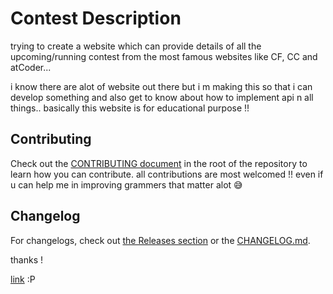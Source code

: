 # Contest Description

trying to create a website which can provide details of all the upcoming/running contest from the most famous websites like CF, CC and atCoder...

i know there are alot of website out there but i m making this so that i can develop something and also get to know about how to implement api n all things.. basically this website is for educational purpose !!

## Contributing
Check out the [CONTRIBUTING document](CONTRIBUTING.md) in the root of the repository to learn how you can contribute.
all contributions are most welcomed !! even if u can help me in improving grammers that matter alot 😅️


## Changelog
For changelogs, check out [the Releases section](https://github.com/samaranand/contest-schedule) or the [CHANGELOG.md](CHANGELOG.md).


thanks !

[link](https://contest-schedule-12dhehpe5.vercel.app/) :P
